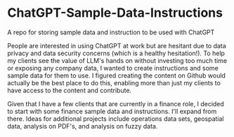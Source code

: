 # ChatGPT-Sample-Data-Instructions
A repo for storing sample data and instruction to be used with ChatGPT

People are interested in using ChatGPT at work but are hesitant due to data privacy and data security concerns (which is a healthy hesitation!). To help my clients see the value of LLM's hands on without investing too much time or exposing any company data, I wanted to create instructions and some sample data for them to use. I figured creating the content on Github would actually be the best place to do this, enabling more than just my clients to have access to the content and contribute.

Given that I have a few clients that are currently in a finance role, I decided to start with some finance sample data and instructions. I'll expand from there. Ideas for additional projects include operations data sets, geospatial data, analysis on PDF's, and analysis on fuzzy data.
